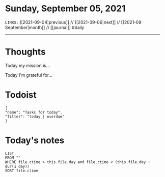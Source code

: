 # Sunday, September 05, 2021
`LINKS:` [[2021-09-04|previous]] // [[2021-09-06|next]] // [[2021-09 September|month]] // [[journal]] 
#daily

---
# Thoughts
Today my mission is...

Today I'm grateful for...

# Todoist
```todoist
{
"name": "Tasks for today",
"filter": "today | overdue"
}
```

# Today's notes
```dataview
LIST 
FROM ""
WHERE file.ctime > this.file.day and file.ctime < (this.file.day + dur(1 day))
SORT file.ctime
```
